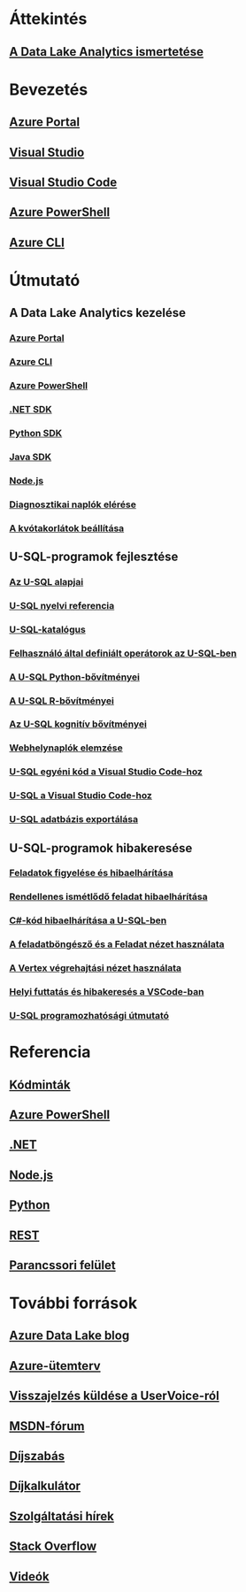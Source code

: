 # Áttekintés
## [A Data Lake Analytics ismertetése](data-lake-analytics-overview.md)

# Bevezetés
## [Azure Portal](data-lake-analytics-get-started-portal.md)
## [Visual Studio](data-lake-analytics-data-lake-tools-get-started.md)
## [Visual Studio Code](data-lake-analytics-data-lake-tools-for-vscode.md)
## [Azure PowerShell](data-lake-analytics-get-started-powershell.md)
## [Azure CLI](data-lake-analytics-get-started-cli2.md)

# Útmutató

## A Data Lake Analytics kezelése
### [Azure Portal](data-lake-analytics-manage-use-portal.md)
### [Azure CLI](data-lake-analytics-manage-use-cli.md)
### [Azure PowerShell](data-lake-analytics-manage-use-powershell.md)
### [.NET SDK](data-lake-analytics-manage-use-dotnet-sdk.md)
### [Python SDK](data-lake-analytics-manage-use-python-sdk.md)
### [Java SDK](data-lake-analytics-manage-use-java-sdk.md)
### [Node.js](data-lake-analytics-manage-use-nodejs.md)
### [Diagnosztikai naplók elérése](data-lake-analytics-diagnostic-logs.md)
### [A kvótakorlátok beállítása](data-lake-analytics-quota-limits.md)

## U-SQL-programok fejlesztése
### [Az U-SQL alapjai](data-lake-analytics-u-sql-get-started.md)
### [U-SQL nyelvi referencia](https://msdn.microsoft.com/library/azure/mt591959)
### [U-SQL-katalógus](data-lake-analytics-u-sql-catalog.md)
### [Felhasználó által definiált operátorok az U-SQL-ben](data-lake-analytics-u-sql-develop-user-defined-operators.md)
### [A U-SQL Python-bővítményei](data-lake-analytics-u-sql-python-extensions.md)
### [A U-SQL R-bővítményei](data-lake-analytics-u-sql-r-extensions.md)
### [Az U-SQL kognitív bővítményei](data-lake-analytics-u-sql-cognitive.md)
### [Webhelynaplók elemzése](data-lake-analytics-analyze-weblogs.md)
### [U-SQL egyéni kód a Visual Studio Code-hoz](data-lake-analytics-u-sql-develop-with-python-r-csharp-in-vscode.md)
### [U-SQL a Visual Studio Code-hoz](data-lake-analytics-data-lake-tools-for-vscode.md)
### [U-SQL adatbázis exportálása](data-lake-analytics-data-lake-tools-export-database.md)

## U-SQL-programok hibakeresése
### [Feladatok figyelése és hibaelhárítása](data-lake-analytics-monitor-and-troubleshoot-jobs-tutorial.md)
### [Rendellenes ismétlődő feladat hibaelhárítása](data-lake-analytics-data-lake-tools-debug-recurring-job.md)
### [C#-kód hibaelhárítása a U-SQL-ben](data-lake-analytics-debug-u-sql-jobs.md)
### [A feladatböngésző és a Feladat nézet használata](data-lake-analytics-data-lake-tools-view-jobs.md)
### [A Vertex végrehajtási nézet használata](data-lake-analytics-data-lake-tools-use-vertex-execution-view.md)
### [Helyi futtatás és hibakeresés a VSCode-ban](data-lake-tools-for-vscode-local-run-and-debug.md)
### [U-SQL programozhatósági útmutató](data-lake-analytics-u-sql-programmability-guide.md)

# Referencia
## [Kódminták](https://azure.microsoft.com/en-us/resources/samples/?service=data-lake-analytics)
## [Azure PowerShell](/powershell/module/azurerm.datalakeanalytics)
## [.NET](/dotnet/api/microsoft.azure.management.datalake.analytics)
## [Node.js](https://www.npmjs.com/package/azure-arm-datalake-analytics)
## [Python](http://azure-sdk-for-python.readthedocs.io/en/latest/sample_azure-mgmt-datalake-analytics.html)
## [REST](/rest/api/datalakeanalytics/)
## [Parancssori felület](https://docs.microsoft.com/cli/azure/dla)

# További források
## [Azure Data Lake blog](https://blogs.msdn.microsoft.com/azuredatalake/)
## [Azure-ütemterv](https://azure.microsoft.com/roadmap/?category=intelligence-analytics)
## [Visszajelzés küldése a UserVoice-ról](https://feedback.azure.com/forums/327234-data-lake)
## [MSDN-fórum](https://social.msdn.microsoft.com/Forums/en-US/home?forum=AzureDataLake)
## [Díjszabás](https://azure.microsoft.com/pricing/details/data-lake-analytics/)
## [Díjkalkulátor](https://azure.microsoft.com/pricing/calculator/)
## [Szolgáltatási hírek](https://azure.microsoft.com/updates/?product=data-lake-analytics)
## [Stack Overflow](http://stackoverflow.com/questions/tagged/azure-data-lake)
## [Videók](https://azure.microsoft.com/resources/videos/index/?services=data-lake-analytics)
